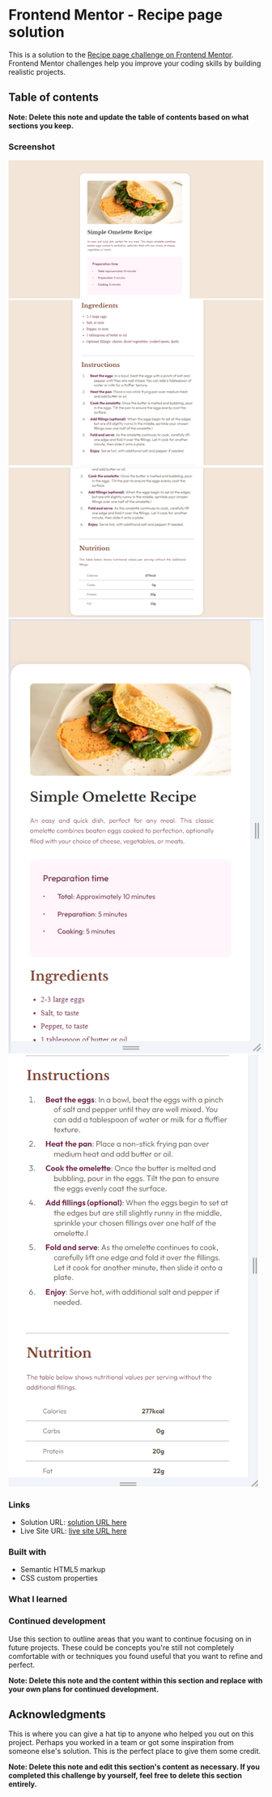 # Frontend Mentor - Recipe page solution

This is a solution to the [Recipe page challenge on Frontend Mentor](https://www.frontendmentor.io/challenges/recipe-page-KiTsR8QQKm). Frontend Mentor challenges help you improve your coding skills by building realistic projects. 

## Table of contents

**Note: Delete this note and update the table of contents based on what sections you keep.**

### Screenshot

![](screenshot/desktop-design1.png)
![](screenshot/desktop-design2.png)
![](screenshot/desktop-design3.png)
![](screenshot/mobile-design1.png)
![](screenshot/mobile-design2.png)


### Links

- Solution URL: [solution URL here](https://github.com/omarattia2/Recipe-page)
- Live Site URL: [live site URL here](https://recipe-page-red-iota.vercel.app/)


### Built with

- Semantic HTML5 markup
- CSS custom properties

### What I learned


### Continued development

Use this section to outline areas that you want to continue focusing on in future projects. These could be concepts you're still not completely comfortable with or techniques you found useful that you want to refine and perfect.

**Note: Delete this note and the content within this section and replace with your own plans for continued development.**

## Acknowledgments

This is where you can give a hat tip to anyone who helped you out on this project. Perhaps you worked in a team or got some inspiration from someone else's solution. This is the perfect place to give them some credit.

**Note: Delete this note and edit this section's content as necessary. If you completed this challenge by yourself, feel free to delete this section entirely.**
